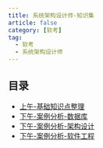 ```yaml
---
title: 系统架构设计师-知识集
article: false
category: [软考]
tag:
  - 软考
  - 系统架构设计师
---
```


## 目录

- [上午-基础知识点整理](./basic-knowledge)
- [下午-案例分析-数据库](./case-analysis-database)
- [下午-案例分析-架构设计](./architecture-design)
- [下午-案例分析-软件工程](./software-engineering)
